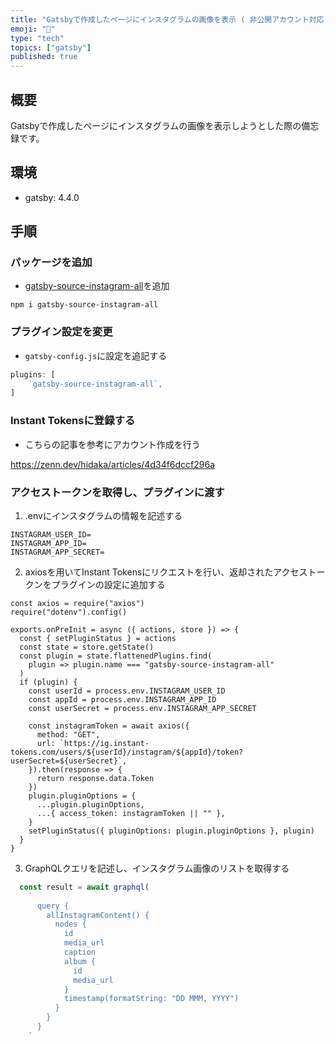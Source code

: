 ```yaml
---
title: "Gatsbyで作成したページにインスタグラムの画像を表示 ( 非公開アカウント対応)"
emoji: "📸"
type: "tech"
topics: ["gatsby"]
published: true
---
```


## 概要
Gatsbyで作成したページにインスタグラムの画像を表示しようとした際の備忘録です。

## 環境
- gatsby: 4.4.0

## 手順
### パッケージを追加
- [gatsby-source-instagram-all](https://www.gatsbyjs.com/plugins/gatsby-source-instagram-all/)を追加
```shell:terminal
npm i gatsby-source-instagram-all
```

### プラグイン設定を変更
- `gatsby-config.js`に設定を追記する
```js:gatsby-config.js
plugins: [
    `gatsby-source-instagram-all`,
]
```

### Instant Tokensに登録する
- こちらの記事を参考にアカウント作成を行う

https://zenn.dev/hidaka/articles/4d34f6dccf296a

### アクセストークンを取得し、プラグインに渡す
1. .envにインスタグラムの情報を記述する
```shell:.env
INSTAGRAM_USER_ID=
INSTAGRAM_APP_ID=
INSTAGRAM_APP_SECRET=
```

2. axiosを用いてInstant Tokensにリクエストを行い、返却されたアクセストークンをプラグインの設定に追加する
```js:gatsby-node
const axios = require("axios")
require("dotenv").config()

exports.onPreInit = async ({ actions, store }) => {
  const { setPluginStatus } = actions
  const state = store.getState()
  const plugin = state.flattenedPlugins.find(
    plugin => plugin.name === "gatsby-source-instagram-all"
  )
  if (plugin) {
    const userId = process.env.INSTAGRAM_USER_ID
    const appId = process.env.INSTAGRAM_APP_ID
    const userSecret = process.env.INSTAGRAM_APP_SECRET

    const instagramToken = await axios({
      method: "GET",
      url: `https://ig.instant-tokens.com/users/${userId}/instagram/${appId}/token?userSecret=${userSecret}`,
    }).then(response => {
      return response.data.Token
    })
    plugin.pluginOptions = {
      ...plugin.pluginOptions,
      ...{ access_token: instagramToken || "" },
    }
    setPluginStatus({ pluginOptions: plugin.pluginOptions }, plugin)
  }
}
```

3. GraphQLクエリを記述し、インスタグラム画像のリストを取得する
```js
  const result = await graphql(
    `
      query {
        allInstagramContent() {
          nodes {
            id
            media_url
            caption
            album {
              id
              media_url
            }
            timestamp(formatString: "DD MMM, YYYY")
          }
        }
      }
    `
```